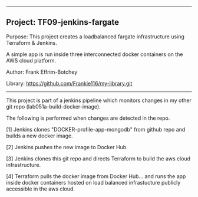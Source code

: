 ----------------------------------------------------------------------------
##  Project: TF09-jenkins-fargate

Purpose: This project creates a loadbalanced fargate infrastructure using Terraform & Jenkins. 

A simple app is run inside three interconnected docker containers on the AWS cloud platform.

Author:  Frank Effrim-Botchey
   
Library: https://github.com/Frankie116/my-library.git
   
----------------------------------------------------------------------------

This project is part of a jenkins pipeline which monitors changes in my other git repo (lab051a-build-docker-image).

The following is performed when changes are detected in the repo.

  [1] Jenkins clones "DOCKER-profile-app-mongodb" from github repo and builds a new docker image.
  
  [2] Jenkins pushes the new image to Docker Hub.
  
  [3] Jenkins clones this git repo and directs Terraform to build the aws cloud infrastructure.
  
  [4] Terraform pulls the docker image from Docker Hub...
      and runs the app inside docker containers hosted on load balanced infrastucture publicly accessible in the aws cloud.
